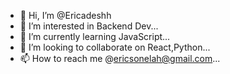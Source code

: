 - 👋 Hi, I’m @Ericadeshh
- 👀 I’m interested in Backend Dev...
- 🌱 I’m currently learning JavaScript...
- 💞️ I’m looking to collaborate on React,Python...
- 📫 How to reach me @ericsonelah@gmail.com...

<!---
Ericadeshh/Ericadeshh is a ✨ special ✨ repository because its `README.md` (this file) appears on your GitHub profile.
You can click the Preview link to take a look at your changes.
--->
